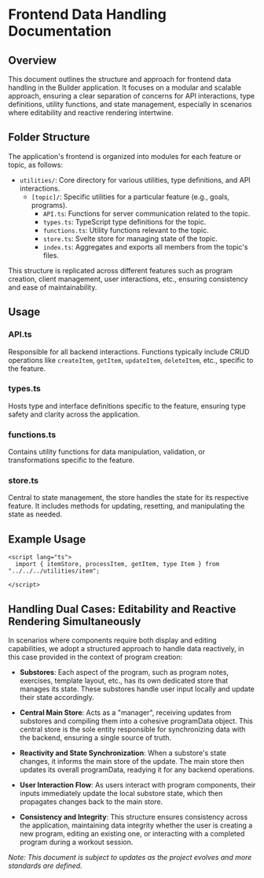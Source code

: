 # Frontend Data Handling Documentation

## Overview

This document outlines the structure and approach for frontend data handling in the Builder application. It focuses on a modular and scalable approach, ensuring a clear separation of concerns for API interactions, type definitions, utility functions, and state management, especially in scenarios where editability and reactive rendering intertwine.

## Folder Structure

The application's frontend is organized into modules for each feature or topic, as follows:

- `utilities/`: Core directory for various utilities, type definitions, and API interactions.
  - `[topic]/`: Specific utilities for a particular feature (e.g., goals, programs).
    - `API.ts`: Functions for server communication related to the topic.
    - `types.ts`: TypeScript type definitions for the topic.
    - `functions.ts`: Utility functions relevant to the topic.
    - `store.ts`: Svelte store for managing state of the topic.
    - `index.ts`: Aggregates and exports all members from the topic's files.

This structure is replicated across different features such as program creation, client management, user interactions, etc., ensuring consistency and ease of maintainability.

## Usage

### API.ts

Responsible for all backend interactions. Functions typically include CRUD operations like `createItem`, `getItem`, `updateItem`, `deleteItem`, etc., specific to the feature.

### types.ts

Hosts type and interface definitions specific to the feature, ensuring type safety and clarity across the application.

### functions.ts

Contains utility functions for data manipulation, validation, or transformations specific to the feature.

### store.ts

Central to state management, the store handles the state for its respective feature. It includes methods for updating, resetting, and manipulating the state as needed.

## Example Usage

````svelte
<script lang="ts">
  import { itemStore, processItem, getItem, type Item } from "../../../utilities/item";

</script>
````

## Handling Dual Cases: Editability and Reactive Rendering Simultaneously
In scenarios where components require both display and editing capabilities, we adopt a structured approach to handle data reactively, in this case provided in the context of program creation:

- **Substores**: Each aspect of the program, such as program notes, exercises, template layout, etc., has its own dedicated store that manages its state. These substores handle user input locally and update their state accordingly.

- **Central Main Store**: Acts as a "manager", receiving updates from substores and compiling them into a cohesive programData object. This central store is the sole entity responsible for synchronizing data with the backend, ensuring a single source of truth.

- **Reactivity and State Synchronization**: When a substore's state changes, it informs the main store of the update. The main store then updates its overall programData, readying it for any backend operations.

- **User Interaction Flow**: As users interact with program components, their inputs immediately update the local substore state, which then propagates changes back to the main store.

- **Consistency and Integrity**: This structure ensures consistency across the application, maintaining data integrity whether the user is creating a new program, editing an existing one, or interacting with a completed program during a workout session.

_Note: This document is subject to updates as the project evolves and more standards are defined._